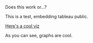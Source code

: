 Does this work or...?

This is a test, embedding tableau public.


[Here's a cool viz](https://public.tableau.com/views/KensukeKondoSwingBB2014-2018/Dashboard1?:embed=y&:display_count=yes&publish=yes)



As you can see, graphs are cool.
